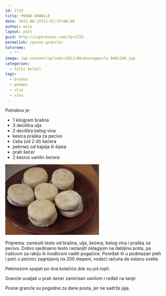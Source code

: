 ```yaml
---
id: 1723
title: POSNE GRANCLE
date: 2011-08-15T11:51:57+00:00
author: mila
layout: post
guid: http://superkuvar.com/?p=1723
permalink: /posne-grancle/
totvreme:
  - ""
image: /wp-content/uploads/2011/08/posnegancle-940x198.jpg
categories:
  - Sitni kolači
tags:
  - brašno
  - pekmez
  - ulje
  - vino
---
```

Potrebno je:

  * 1 kilogram brašna
  * 3 decilitra ulja
  * 2 decilitra belog vina
  * kesica praška za pecivo
  * čaša (od 2 dl) šećera
  * pekmez od kajsija ili šipka
  * prah šećer
  * 2 kesice vanilin šećera

[<img class="alignnone size-medium wp-image-9609" src="/wp-content/uploads/2011/08/posnegancle-300x225.jpg" alt="posnegancle" width="300" height="225" />](/wp-content/uploads/2011/08/posnegancle-e1430920016132.jpg)

Priprema: zamesiti testo od brašna, ulja, šećera, belog vina i praška za pecivo. Dobro sjedinjeno testo rastanjiti oklagijom na debljinu prsta, pa čašicom za rakiju ili modlicom vaditi pogačice. Poređati ih u podmazan pleh i peći u pećnici zagrejanoj na 200 stepeni, vodeći računa da ostanu svetle.

Pekmezom spajati po dva  kolačića dok su još topli.

Grancle uvaljati u prah šećer zamirisan vanilom i ređati na tanjir.

Posne grancle su pogodne za dane posta, jer ne sadrže jaja.